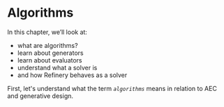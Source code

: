 # Algorithms

In this chapter, we’ll look at:

* what are algorithms?
* learn about generators
* learn about evaluators
* understand what a solver is
* and how Refinery behaves as a solver

First, let's understand what the term _`algorithms`_ means in relation to AEC and generative design.

